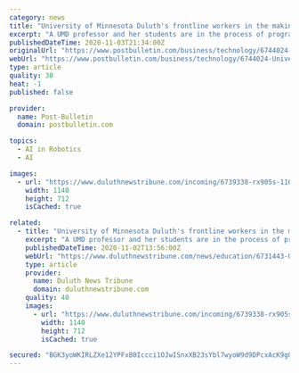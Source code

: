 ```yaml
---
category: news
title: "University of Minnesota Duluth's frontline workers in the making: robots"
excerpt: "A UMD professor and her students are in the process of programming \"COVID gossip bots\" to socialize with and monitor isolated residents of assisted living facilities."
publishedDateTime: 2020-11-03T21:34:00Z
originalUrl: "https://www.postbulletin.com/business/technology/6744024-University-of-Minnesota-Duluths-frontline-workers-in-the-making-robots"
webUrl: "https://www.postbulletin.com/business/technology/6744024-University-of-Minnesota-Duluths-frontline-workers-in-the-making-robots"
type: article
quality: 38
heat: -1
published: false

provider:
  name: Post-Bulletin
  domain: postbulletin.com

topics:
  - AI in Robotics
  - AI

images:
  - url: "https://www.duluthnewstribune.com/incoming/6739338-rx905s-110220.N.DNT.CovidBot-c01.JPG/alternates/BASE_LANDSCAPE/110220.N.DNT.CovidBot%20c01.JPG"
    width: 1140
    height: 712
    isCached: true

related:
  - title: "University of Minnesota Duluth's frontline workers in the making: robots"
    excerpt: "A UMD professor and her students are in the process of programing \"COVID gossip bots\" to socialize with and monitor isolated residents of assisted living facilities."
    publishedDateTime: 2020-11-02T13:56:00Z
    webUrl: "https://www.duluthnewstribune.com/news/education/6731443-University-of-Minnesota-Duluths-frontline-workers-in-the-making-robots"
    type: article
    provider:
      name: Duluth News Tribune
      domain: duluthnewstribune.com
    quality: 40
    images:
      - url: "https://www.duluthnewstribune.com/incoming/6739338-rx905s-110220.N.DNT.CovidBot-c01.JPG/alternates/BASE_LANDSCAPE/110220.N.DNT.CovidBot%20c01.JPG"
        width: 1140
        height: 712
        isCached: true

secured: "BGK3yoWKIRLZXe12YPFxB0Iccci1OJwISnxXB23sYbl7wyoW9d9DPcxAcK9g08LavZpsKp65AKQuUC6hyNwualW5QmwYjoFJYQZOWZfWYwIq2vZREiaG8ATKZ8Xfd9ZBbVS+F2lw7/ztXP/V5j5HKJkzNdpZLvmdk/YkHaBuPs+6uhVOfYyckBGY/9wiEmP1ELi3YGRFBPA4JOLtHlAoyZURzlx9XMNpYumcNvxuDi0KEu3aqSm2PotsnKvvm+6FlQN5CRvQjGrv4u/ZBfeVMD7Hyp7BgydT2TBSf5eyTcBXUBwAk0obllEUyae11FjXQp2meqME02CnD8pmbHJWVtFcplHzwFsZ9xGf5TFyh80=;Og8MwX3j7kHJcs7WWjuZdA=="
---
```


